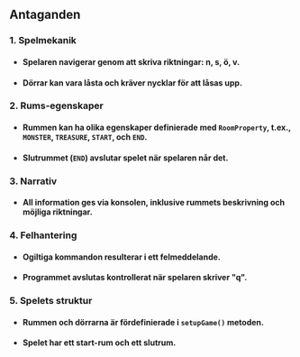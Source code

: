 ## Antaganden
### 1. Spelmekanik
   * #### Spelaren navigerar genom att skriva riktningar: n, s, ö, v.
   * #### Dörrar kan vara låsta och kräver nycklar för att låsas upp.
### 2. Rums-egenskaper
   * #### Rummen kan ha olika egenskaper definierade med `RoomProperty`, t.ex., `MONSTER`, `TREASURE`, `START`, och `END`.
   * #### Slutrummet (`END`) avslutar spelet när spelaren når det.
### 3. Narrativ
   * #### All information ges via konsolen, inklusive rummets beskrivning och möjliga riktningar.
### 4. Felhantering
   * #### Ogiltiga kommandon resulterar i ett felmeddelande.
   * #### Programmet avslutas kontrollerat när spelaren skriver "q".
### 5. Spelets struktur
   * #### Rummen och dörrarna är fördefinierade i `setupGame()` metoden.
   * #### Spelet har ett start-rum och ett slutrum.